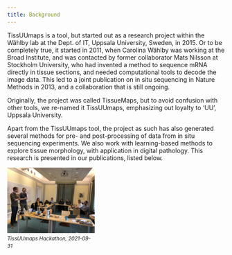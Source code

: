 ```yaml
---
title: Background
---
```


<div class="row">
    <div class="column">
        <div>TissUUmaps is a tool, but started out as a research project within the Wählby lab at the Dept. of IT, Uppsala University, Sweden, in 2015. Or to be completely true, it started in 2011, when Carolina Wählby was working at the Broad Institute, and was contacted by former collaborator Mats Nilsson at Stockholm University, who had invented a method to sequence mRNA directly in tissue sections, and needed computational tools to decode the image data. This led to a joint publication on in situ sequencing in Nature Methods in 2013, and a collaboration that is still ongoing.

Originally, the project was called TissueMaps, but to avoid confusion with other tools, we re-named it TissUUmaps, emphasizing out loyalty to ‘UU’, Uppsala University.

Apart from the TissUUmaps tool, the project as such has also generated several methods for pre- and post-processing of data from in situ sequencing experiments. We also work with learning-based methods to explore tissue morphology, with application in digital pathology. This research is presented in our publications, listed below. </div>
    </div>
    <div class="row" style="max-width:40%">
        <img src="/assets/pictures/hackathon.jpg"/>
        <small><i>TissUUmaps Hackathon, 2021-09-31</i></small>
    </div>
</div>